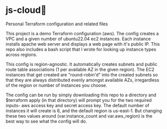 # js-cloud💭
Personal Terraform configuration and related files

This project is a demo Terraform configuration (aws).  The config creates a VPC and a given number of ubuntu22.04 ec2 instances. Each instance installs apache web server and displays a web page with it's public IP.  This repo also includes a bash script that I wrote for looking up instance types across regions. 

This config is region-agnostic.  It automatically creates subnets and public route table associations (1 per available AZ in the given region).  The EC2 instances that get created are "round-robin'd" into the created subnets so that they are always distributed evenly 
amongst available AZs, irregardless of the region or number of instances you choose.

The config can be run by simply downloading this repo to a directory and $terraform apply (in that directory) will prompt you for the two required inputs- aws access key and secret access key.  The default number of instances it will create is 6, and the default region is us-east-1.  But changing these two values around (var.instance_count and var.aws_region) is the best way to see what the config will do.
